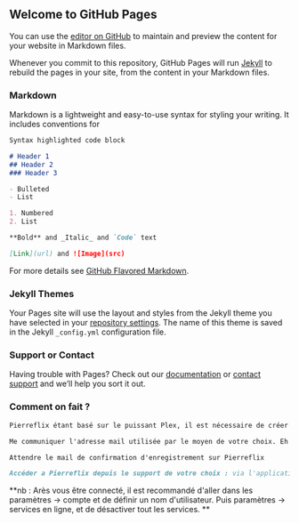 ## Welcome to GitHub Pages

You can use the [editor on GitHub](https://github.com/margotp37/pierreflix/edit/master/README.md) to maintain and preview the content for your website in Markdown files.

Whenever you commit to this repository, GitHub Pages will run [Jekyll](https://jekyllrb.com/) to rebuild the pages in your site, from the content in your Markdown files.

### Markdown

Markdown is a lightweight and easy-to-use syntax for styling your writing. It includes conventions for

```markdown
Syntax highlighted code block

# Header 1
## Header 2
### Header 3

- Bulleted
- List

1. Numbered
2. List

**Bold** and _Italic_ and `Code` text

[Link](url) and ![Image](src)
```

For more details see [GitHub Flavored Markdown](https://guides.github.com/features/mastering-markdown/).

### Jekyll Themes

Your Pages site will use the layout and styles from the Jekyll theme you have selected in your [repository settings](https://github.com/margotp37/pierreflix/settings). The name of this theme is saved in the Jekyll `_config.yml` configuration file.

### Support or Contact

Having trouble with Pages? Check out our [documentation](https://help.github.com/categories/github-pages-basics/) or [contact support](https://github.com/contact) and we’ll help you sort it out.


### Comment on fait ?

```markdown
Pierreflix étant basé sur le puissant Plex, il est nécessaire de créer un compte sur le site de Plex (de préférence avec un mail @gmail.com) : [Inscription](https://www.plex.tv/sign-up/)
```
```markdown
Me communiquer l'adresse mail utilisée par le moyen de votre choix. Eh oui, si vous êtes arrivés ici, c'est que vous me connaissez.
```
```markdown
Attendre le mail de confirmation d'enregistrement sur Pierreflix
```
```markdown
Accéder a Pierreflix depuis le support de votre choix : via l'application iOS ou Android, sur votre TV connectée, l'application PC, ou directement sur le site : [Pierreflix](https://pierrelegeek.ovh)
   ```
   
   **nb : Arès vous être connecté, il est recommandé d'aller dans les paramètres -> compte et de définir un nom d'utilisateur. Puis paramètres -> services en ligne, et de désactiver tout les services. **
